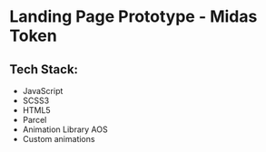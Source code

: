 # Landing Page Prototype - Midas Token
## Tech Stack:  
* JavaScript  
* SCSS3  
* HTML5  
* Parcel  
* Animation Library AOS
* Custom animations